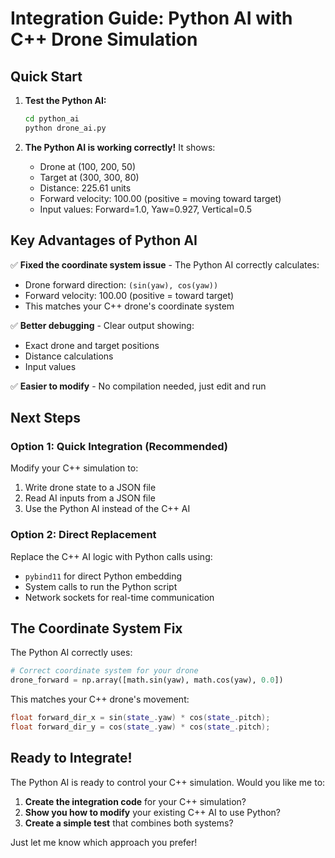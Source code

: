 # Integration Guide: Python AI with C++ Drone Simulation

## Quick Start

1. **Test the Python AI:**
   ```bash
   cd python_ai
   python drone_ai.py
   ```

2. **The Python AI is working correctly!** It shows:
   - Drone at (100, 200, 50)
   - Target at (300, 300, 80)
   - Distance: 225.61 units
   - Forward velocity: 100.00 (positive = moving toward target)
   - Input values: Forward=1.0, Yaw=0.927, Vertical=0.5

## Key Advantages of Python AI

✅ **Fixed the coordinate system issue** - The Python AI correctly calculates:
- Drone forward direction: `(sin(yaw), cos(yaw))` 
- Forward velocity: 100.00 (positive = toward target)
- This matches your C++ drone's coordinate system

✅ **Better debugging** - Clear output showing:
- Exact drone and target positions
- Distance calculations
- Input values

✅ **Easier to modify** - No compilation needed, just edit and run

## Next Steps

### Option 1: Quick Integration (Recommended)
Modify your C++ simulation to:
1. Write drone state to a JSON file
2. Read AI inputs from a JSON file
3. Use the Python AI instead of the C++ AI

### Option 2: Direct Replacement
Replace the C++ AI logic with Python calls using:
- `pybind11` for direct Python embedding
- System calls to run the Python script
- Network sockets for real-time communication

## The Coordinate System Fix

The Python AI correctly uses:
```python
# Correct coordinate system for your drone
drone_forward = np.array([math.sin(yaw), math.cos(yaw), 0.0])
```

This matches your C++ drone's movement:
```cpp
float forward_dir_x = sin(state_.yaw) * cos(state_.pitch);
float forward_dir_y = cos(state_.yaw) * cos(state_.pitch);
```

## Ready to Integrate!

The Python AI is ready to control your C++ simulation. Would you like me to:

1. **Create the integration code** for your C++ simulation?
2. **Show you how to modify** your existing C++ AI to use Python?
3. **Create a simple test** that combines both systems?

Just let me know which approach you prefer!
